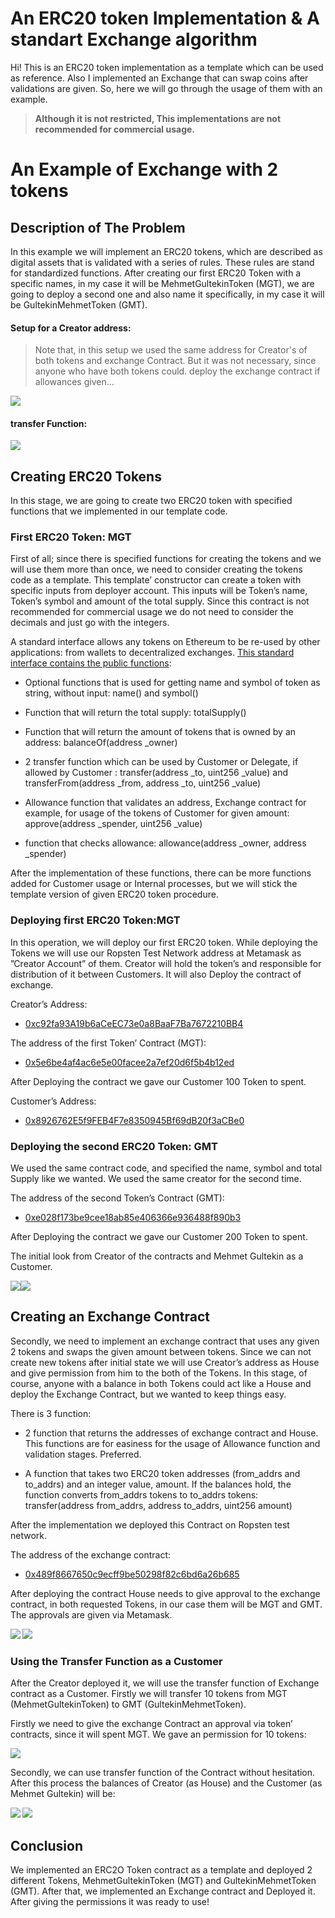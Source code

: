 # An ERC20 token Implementation & A standart Exchange algorithm

Hi! This is an ERC20 token implementation as a template which can be used as reference. Also I implemented an Exchange that can swap coins after validations are given. So, here we will go through the usage of them with an example.
> **Although it is not restricted, This implementations are not recommended for commercial usage.**

# An Example of Exchange with 2 tokens
## Description of The Problem

In this example we will implement an ERC20 tokens, which are described as digital assets that is validated with a series of rules. These rules are stand for standardized functions. After creating our first ERC20 Token with a specific names, in my case it will be MehmetGultekinToken (MGT), we are going to deploy a second one and also name it specifically, in my case it will be GultekinMehmetToken (GMT).

#### Setup for a Creator address:
>Note that, in this setup we used the same address for Creator's of both tokens and exchange Contract. But it was not necessary, since anyone who have both tokens could. deploy the exchange contract if allowances given... 

![](https://lh6.googleusercontent.com/a1IaZEtQD7SRFJusm0XAhwaph0RJvsb2cAYBVv2oK-0VWqWBOXBEbRl-8bde68D-S9l9auNh_Vt76hcsEES4K4fS49OULJz437aCLmKwzTcZm4w3F1cS9KWZgmeuecYOP1pPgyv4)

#### transfer Function:

![](https://lh6.googleusercontent.com/9yG3rZpUV7t2S24m-F0iJRDeO0t9HGKEl0yElgCiQcL3QkRHcuoOyx4w97iD2nMgfBF7d6uyFLdRQzgyPsL-178ucjBEBj-ver9z611Q3_ZPiPqOXXGQSWs3eZNTmGOwFW7bg9gv)

## Creating ERC20 Tokens

In this stage, we are going to create two ERC20 token with specified functions that we implemented in our template code.


### First ERC20 Token: MGT

First of all; since there is specified functions for creating the tokens and we will use them more than once, we need to consider creating the tokens code as a template. This template’ constructor can create a token with specific inputs from deployer account. This inputs will be Token’s name, Token’s symbol and amount of the total supply. Since this contract is not recommended for commercial usage we do not need to consider the decimals and just go with the integers.

A standard interface allows any tokens on Ethereum to be re-used by other applications: from wallets to decentralized exchanges. [This standard interface contains the public functions](https://eips.ethereum.org/EIPS/eip-20):

-   Optional functions that is used for getting name and symbol of token as string, without input: name() and symbol()
    
-   Function that will return the total supply: totalSupply()
    
-   Function that will return the amount of tokens that is owned by an address: balanceOf(address _owner)
    
-   2 transfer function which can be used by Customer or Delegate, if allowed by Customer : transfer(address _to, uint256 _value) and transferFrom(address _from, address _to, uint256 _value)
    
-   Allowance function that validates an address, Exchange contract for example, for usage of the tokens of Customer for given amount: approve(address _spender, uint256 _value)

-   function that checks allowance: allowance(address _owner, address _spender)
    

After the implementation of these functions, there can be more functions added for Customer usage or Internal processes, but we will stick the template version of given ERC20 token procedure.

  
### Deploying first ERC20 Token:MGT

In this operation, we will deploy our first ERC20 token. While deploying the Tokens we will use our Ropsten Test Network address at Metamask as ”Creator Account” of them. Creator will hold the token’s and responsible for distribution of it between Customers. It will also Deploy the contract of exchange.

  

Creator’s Address:

-   [0xc92fa93A19b6aCeEC73e0a8BaaF7Ba7672210BB4](https://ropsten.etherscan.io/address/0xc92fa93A19b6aCeEC73e0a8BaaF7Ba7672210BB4)
    

  

The address of the first Token’ Contract (MGT):

-   [0x5e6be4af4ac6e5e00facee2a7ef20d6f5b4b12ed ](https://ropsten.etherscan.io/address/0x5e6be4af4ac6e5e00facee2a7ef20d6f5b4b12ed )
    

  

After Deploying the contract we gave our Customer 100 Token to spent.

Customer’s Address:

-   [0x8926762E5f9FEB4F7e8350945Bf69dB20f3aCBe0](https://ropsten.etherscan.io/address/0x8926762E5f9FEB4F7e8350945Bf69dB20f3aCBe0)
    
### Deploying the second ERC20 Token: GMT

We used the same contract code, and specified the name, symbol and total Supply like we wanted. We used the same creator for the second time.

  

The address of the second Token’s Contract (GMT):

    
-   [0xe028f173be9cee18ab85e406366e936488f890b3 ](https://ropsten.etherscan.io/address/0xe028f173be9cee18ab85e406366e936488f890b3 )
    
  

After Deploying the contract we gave our Customer 200 Token to spent.

The initial look from Creator of the contracts and Mehmet Gultekin as a Customer.

**![](https://lh5.googleusercontent.com/VI-VXN6zFBvGb8GIvI_e4KQxCUtrgr414tc2A19jsPmfPup0XB_-DAd3Fc0uESUvkBh0YpDJFSfVlwZxdlgbi5j3iW9uSbSKY6aNQGq4iWiz2lhzbVEdVh6QzHwdNIsnGFKuEiMs)![](https://lh6.googleusercontent.com/X2Dpn8iROHAkNan4J0MCRgKUlW6mZJKOE1jXJHUv5vNr-wwjWXT3pOhdAvJLnKaw6qLf3ZdBS9zCNr93UV3dWIMeeiDlDma5vmyJOcv-uONyDCksg1YZtD0dJUum-1gixd478hbN)**

  
  
## Creating an Exchange Contract

Secondly, we need to implement an exchange contract that uses any given 2 tokens and swaps the given amount between tokens. Since we can not create new tokens after initial state we will use Creator’s address as House and give permission from him to the both of the Tokens. In this stage, of course, anyone with a balance in both Tokens could act like a House and deploy the Exchange Contract, but we wanted to keep things easy.

There is 3 function:

-   2 function that returns the addresses of exchange contract and House. This functions are for easiness for the usage of Allowance function and validation stages. Preferred.
    
-   A function that takes two ERC20 token addresses (from_addrs and to_addrs) and an integer value, amount. If the balances hold, the function converts from_addrs tokens to to_addrs tokens: transfer(address from_addrs, address to_addrs, uint256 amount)
    

After the implementation we deployed this Contract on Ropsten test network.

  

The address of the exchange contract:

-   [0x489f8667650c9ecff9be50298f82c6bd6a26b685 ](https://ropsten.etherscan.io/address/0x489f8667650c9ecff9be50298f82c6bd6a26b685 )
    

  

After deploying the contract House needs to give approval to the exchange contract, in both requested Tokens, in our case them will be MGT and GMT. The approvals are given via Metamask.

  
  
 **![](https://lh3.googleusercontent.com/aq5UF7v-WNXE-zoPvX1tSniw2h9dUA_FNyDpnX-e7x_sE7I-sobUqrCfrhunsim0ZL8D8k0A1YaATKAqkzvGnCApYTm5-V8xxeJEE30HvWbgZVpW7esVZlTO3UFKwTc0diA7Hl58)  ![](https://lh3.googleusercontent.com/JM3KWBWBjG5PhmbbD7YQ2tYcKvxfF-5MAHWBqCtCct4gvnusbFuQO6dW0ZxAffKZuHiF6MS5J_Jxzbyee05s7yKr_kocLnQdv7Cof9VIHfWTwx852MWatkhaXFQjXXxL2VX0eajX)**
  
  
  
  

### Using the Transfer Function as a Customer

After the Creator deployed it, we will use the transfer function of Exchange contract as a Customer. Firstly we will transfer 10 tokens from MGT (MehmetGultekinToken) to GMT (GultekinMehmetToken).

Firstly we need to give the exchange Contract an approval via token’ contracts, since it will spent MGT. We gave an permission for 10 tokens:

![](https://lh4.googleusercontent.com/n4LnSr1eDjyVG0PLJPkuyEpxOPuoELE5tuBjABRkDQmWC9Mz3hPUbWNN5vZS0hEOtyMN4yJDAuJFtaTdFgxHx1Mfrp1A0q13thh2f_r0JKlTr9l4aVcdQI6JWjYAc9Sifh71Laxo)

  

Secondly, we can use transfer function of the Contract without hesitation. After this process the balances of Creator (as House) and the Customer (as Mehmet Gultekin) will be:

 **![](https://lh5.googleusercontent.com/BNOyBxkfj3r80GwETCY6U8kohHCLlUlRNNQQeYeGfuKzSXznLcWH_R-rbeqIoe32hkgaXK24T56R0rjP2eFW0Jpo8K2xTuIDiKlp8TyY7xAbtM-0KYAGPnVsM98r4KdVthubSrxd)  ![](https://lh4.googleusercontent.com/hiJ4NMmDranfUH-WBw-953uKJmPMzACZbfIgqz0mbJrbOIESX1alEZmRESC9MQ3g5JIxsylQEZaiCidp9W8tQq_p3qMh_5ml3Oc6eCmZRrfCyVQ7L6HRn0AazKyfEr46Ivh4Mjae)**

 ## Conclusion

We implemented an ERC2O Token contract as a template and deployed 2 different Tokens, MehmetGultekinToken (MGT) and GultekinMehmetToken (GMT). After that, we implemented an Exchange contract and Deployed it. After giving the permissions it was ready to use!
